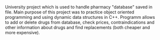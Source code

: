 University project which is used to handle pharmacy "database" saved in file.
Main purpose of this project was to practice object oriented programming and using dynamic data structures in C++.
Programm allows to add or delete drugs from database, check prices, contraindications and other information about drugs and find replacements (both cheaper and more expensive).
